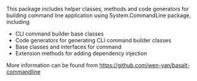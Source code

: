 This package includes helper classes, methods and code generators for building command line application using System.CommandLine package, including
- CLI command builder base classes
- Code generators for generating CLI command builder classes
- Base classes and interfaces for command
- Extension methods for adding dependency injection


More information can be found from https://github.com/wen-yan/basalt-commandline
